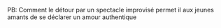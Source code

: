 


PB: Comment le détour par un spectacle improvisé permet il aux jeunes amants de se déclarer un amour authentique